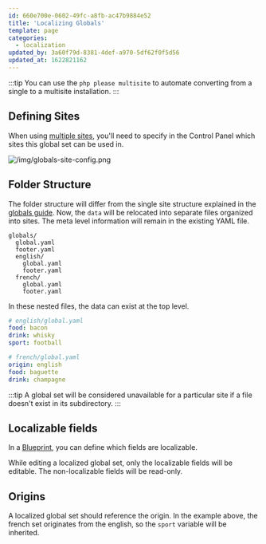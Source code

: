 ```yaml
---
id: 660e700e-0602-49fc-a8fb-ac47b9884e52
title: 'Localizing Globals'
template: page
categories:
  - localization
updated_by: 3a60f79d-8381-4def-a970-5df62f0f5d56
updated_at: 1622821162
---
```

:::tip
You can use the `php please multisite` to automate converting from a single to a multisite installation.
:::

## Defining Sites

When using [multiple sites](/multi-site), you'll need to specify in the Control Panel which sites this global set can be used in.

![/img/globals-site-config.png](/img/globals-site-config.png)

## Folder Structure

The folder structure will differ from the single site structure explained in the [globals guide](/globals). Now, the `data` will be relocated into separate files organized into sites. The meta level information will remain in the existing YAML file.

``` files theme:serendipity-light
globals/
  global.yaml
  footer.yaml
  english/
    global.yaml
    footer.yaml
  french/
    global.yaml
    footer.yaml
```

In these nested files, the data can exist at the top level.

``` yaml
# english/global.yaml
food: bacon
drink: whisky
sport: football
```
``` yaml
# french/global.yaml
origin: english
food: baguette
drink: champagne
```

:::tip
A global set will be considered unavailable for a particular site if a file doesn't exist in its subdirectory.
:::


## Localizable fields

In a [Blueprint](/blueprints), you can define which fields are localizable.

While editing a localized global set, only the localizable fields will be editable. The non-localizable fields will be read-only.


## Origins

A localized global set should reference the origin. In the example above, the french set originates from the english, so the `sport` variable will be inherited.
